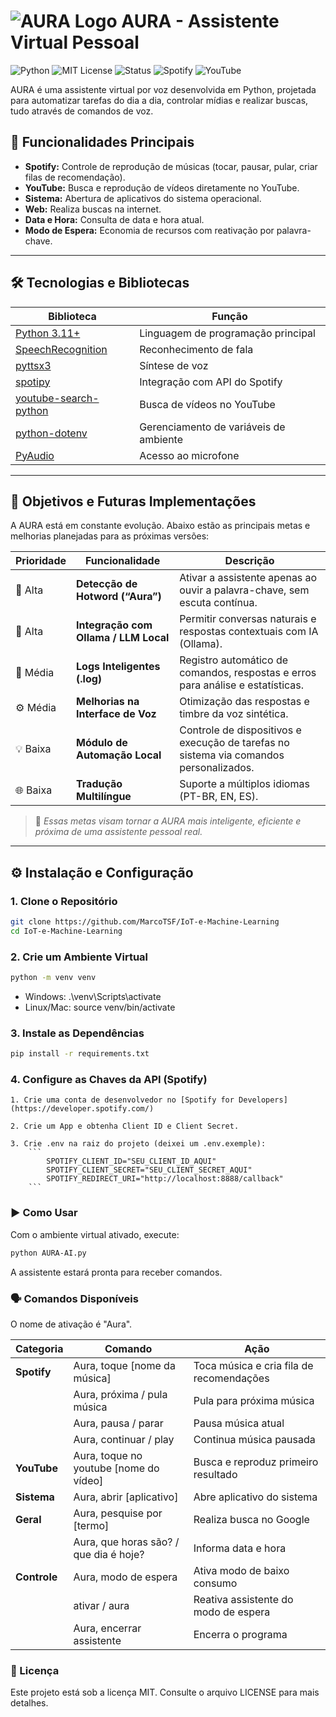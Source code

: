 # ![AURA Logo](https://img.icons8.com/color/48/000000/virtual-reality.png) AURA - Assistente Virtual Pessoal

![Python](https://img.shields.io/badge/Python-3.11+-blue?logo=python) 
![MIT License](https://img.shields.io/badge/License-MIT-green) 
![Status](https://img.shields.io/badge/Status-Em%20Desenvolvimento-orange) 
![Spotify](https://img.shields.io/badge/Spotify-API-green?logo=spotify) 
![YouTube](https://img.shields.io/badge/YouTube-API-red?logo=youtube) 

AURA é uma assistente virtual por voz desenvolvida em Python, projetada para automatizar tarefas do dia a dia, controlar mídias e realizar buscas, tudo através de comandos de voz.



## 🚀 Funcionalidades Principais

- **Spotify:** Controle de reprodução de músicas (tocar, pausar, pular, criar filas de recomendação).  
- **YouTube:** Busca e reprodução de vídeos diretamente no YouTube.  
- **Sistema:** Abertura de aplicativos do sistema operacional.  
- **Web:** Realiza buscas na internet.  
- **Data e Hora:** Consulta de data e hora atual.  
- **Modo de Espera:** Economia de recursos com reativação por palavra-chave.  

---

## 🛠️ Tecnologias e Bibliotecas

| Biblioteca | Função |
|-----------|--------|
| [Python 3.11+](https://www.python.org/) | Linguagem de programação principal |
| [SpeechRecognition](https://pypi.org/project/SpeechRecognition/) | Reconhecimento de fala |
| [pyttsx3](https://pypi.org/project/pyttsx3/) | Síntese de voz |
| [spotipy](https://pypi.org/project/spotipy/) | Integração com API do Spotify |
| [youtube-search-python](https://pypi.org/project/youtube-search-python/) | Busca de vídeos no YouTube |
| [python-dotenv](https://pypi.org/project/python-dotenv/) | Gerenciamento de variáveis de ambiente |
| [PyAudio](https://pypi.org/project/PyAudio/) | Acesso ao microfone |

---

## 🧩 Objetivos e Futuras Implementações

A AURA está em constante evolução. Abaixo estão as principais metas e melhorias planejadas para as próximas versões:

| Prioridade | Funcionalidade | Descrição |
|-------------|----------------|------------|
| 🥇 Alta | **Detecção de Hotword (“Aura”)** | Ativar a assistente apenas ao ouvir a palavra-chave, sem escuta contínua. |
| 🥈 Alta | **Integração com Ollama / LLM Local** | Permitir conversas naturais e respostas contextuais com IA (Ollama). |
| 🥉 Média | **Logs Inteligentes (.log)** | Registro automático de comandos, respostas e erros para análise e estatísticas. |
| ⚙️ Média | **Melhorias na Interface de Voz** | Otimização das respostas e timbre da voz sintética. |
| 💡 Baixa | **Módulo de Automação Local** | Controle de dispositivos e execução de tarefas no sistema via comandos personalizados. |
| 🌐 Baixa | **Tradução Multilíngue** | Suporte a múltiplos idiomas (PT-BR, EN, ES). |

> 🧠 *Essas metas visam tornar a AURA mais inteligente, eficiente e próxima de uma assistente pessoal real.*

---

## ⚙️ Instalação e Configuração

### 1. Clone o Repositório
```bash
git clone https://github.com/MarcoTSF/IoT-e-Machine-Learning
cd IoT-e-Machine-Learning
```

### 2. Crie um Ambiente Virtual
```bash
python -m venv venv
```
- Windows: .\venv\Scripts\activate
- Linux/Mac: source venv/bin/activate

### 3. Instale as Dependências
```bash
pip install -r requirements.txt
```

### 4. Configure as Chaves da API (Spotify)

    1. Crie uma conta de desenvolvedor no [Spotify for Developers](https://developer.spotify.com/)
    
    2. Crie um App e obtenha Client ID e Client Secret.
    
    3. Crie .env na raiz do projeto (deixei um .env.exemple):
        ```
            SPOTIFY_CLIENT_ID="SEU_CLIENT_ID_AQUI"
            SPOTIFY_CLIENT_SECRET="SEU_CLIENT_SECRET_AQUI"
            SPOTIFY_REDIRECT_URI="http://localhost:8888/callback"
        ```

### ▶️ Como Usar

Com o ambiente virtual ativado, execute:
```bash
python AURA-AI.py
```
A assistente estará pronta para receber comandos.

### 🗣️ Comandos Disponíveis

O nome de ativação é "Aura".

| Categoria    | Comando                                | Ação                                     |
| ------------ | -------------------------------------- | ---------------------------------------- |
| **Spotify**  | Aura, toque [nome da música]           | Toca música e cria fila de recomendações |
|              | Aura, próxima / pula música            | Pula para próxima música                 |
|              | Aura, pausa / parar                    | Pausa música atual                       |
|              | Aura, continuar / play                 | Continua música pausada                  |
| **YouTube**  | Aura, toque no youtube [nome do vídeo] | Busca e reproduz primeiro resultado      |
| **Sistema**  | Aura, abrir [aplicativo]               | Abre aplicativo do sistema               |
| **Geral**    | Aura, pesquise por [termo]             | Realiza busca no Google                  |
|              | Aura, que horas são? / que dia é hoje? | Informa data e hora                      |
| **Controle** | Aura, modo de espera                   | Ativa modo de baixo consumo              |
|              | ativar / aura                          | Reativa assistente do modo de espera     |
|              | Aura, encerrar assistente              | Encerra o programa                       |

### 📄 Licença

Este projeto está sob a licença MIT. Consulte o arquivo LICENSE para mais detalhes.